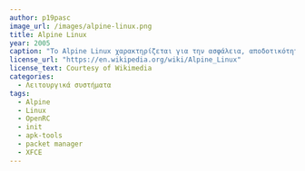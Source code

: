 ```yaml
---
author: p19pasc
image_url: /images/alpine-linux.png
title: Alpine Linux
year: 2005 
caption: "Το Alpine Linux χαρακτηρίζεται για την ασφάλεια, αποδοτικότητα πόρων και ιδίως για την απλότητα του, επομένως έχει ελάχιστες απαιτήσεις σε επίπεδο hardware(πχ. χώρο στο δίσκο). Έχει ως packet manager apk-tools και υποστηρίζει γραφικά περιβάλλοντα όπως το XFCE. Αυτό σημαίνει ότι επιτρέπει την εύκολη διεπαφή του χρήστη, όπως σε ένα σύγχρονο λειτουργικό σύστημα. Δίνει τη δυνατότητα, παρά τα λιτά του χαρακτηριστικά, να εξυπηρετήσει ακόμα και τις καθημερνές ανάγκες των απλών χρηστών."
license_url: "https://en.wikipedia.org/wiki/Alpine_Linux"
license_text: Courtesy of Wikimedia 
categories:
  - Λειτουργικά συστήματα 
tags:
  - Alpine
  - Linux
  - OpenRC
  - init
  - apk-tools
  - packet manager
  - XFCE
---
```

